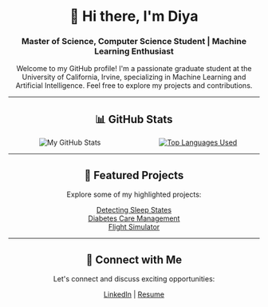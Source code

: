 <div align="center">
  <h1>👋 Hi there, I'm Diya</h1>
  <h3>Master of Science, Computer Science Student | Machine Learning Enthusiast</h3>
  <p>Welcome to my GitHub profile! I'm a passionate graduate student at the University of California, Irvine, specializing in Machine Learning and Artificial Intelligence. Feel free to explore my projects and contributions.</p>
</div>

---

<div align="center">
  <h2>📊 GitHub Stats</h2>
  <div style="display: flex; justify-content: center; align-items: center;">
    <div style="flex: 1; margin-right: 5px; width: 400px;">
      <img alt="My GitHub Stats" src="https://github-readme-stats.vercel.app/api?username=DiyadotSaha&show_icons=true&hide_border=true&hide=stars,prs,issues&count_private=true&hide_rank=true&theme=radical">
    </div>
    <div style="flex: 1; margin-left: 5px; width: 400px;">
      <a href="https://github.com/anuraghazra/github-readme-stats">
        <!-- Customize the API parameters here -->
        <img alt="Top Languages Used" src="https://github-readme-stats.vercel.app/api/top-langs/?username=DiyadotSaha&theme=radical&hide=jupyter%20notebook&layout=pie&hide_border=true">
      </a>
    </div>
  </div>
</div>

---
<div align="center">
  <h2>🚀 Featured Projects</h2>
  <p>Explore some of my highlighted projects:</p>
  <!-- Add links and descriptions to your featured projects -->
  <a href="https://github.com/DiyadotSaha/Detect_Sleep_States"target="_blank">Detecting Sleep States</a><br>
  <a href="https://github.com/DiyadotSaha/ML_Diabetes_Project"target="_blank">Diabetes Care Management</a><br>
  <a href="https://github.com/DiyadotSaha/EvadeAndAvoid"target="_blank">Flight Simulator</a>
</div>

---
<div align="center">
  <h2>🔗 Connect with Me</h2>
  <p>Let's connect and discuss exciting opportunities:</p>
  <!-- Add your social media or professional networking links -->
  <a href="https://www.linkedin.com/in/diya-saha/" target="_blank">LinkedIn</a> | <a href="https://github.com/DiyadotSaha/Resume" target="_blank">Resume</a>
</div>




<!--  
</div>
<br>
<br>
<div align="center">
  <div style="display: flex; justify-content: center; align-items: center;">
    <div style="flex: 1; margin-right: 5px;">
      <img alt="My Github Stats" src="https://github-readme-stats.vercel.app/api?username=DiyadotSaha&show_icons=true&hide_border=true&hide=stars,prs,issues&count_private=true&rank_icon=github&theme=radical">
    </div>
    <div style="flex: 1; margin-left: 5px;">
      <a href="https://github.com/anuraghazra/github-readme-stats">
        <img alt="Top Languages Used" src="https://github-readme-stats.vercel.app/api/top-langs/?username=DiyadotSaha&theme=radical&hide=jupyter%20notebook&layout=pie&hide_border=true">
      </a>
    </div>
  </div>
</div> -->











<!--
<div align="center">
  <h4>Connect with me: </h4>
  <a href="https://www.linkedin.com/in/diya-saha/" target="_blank"><img align="left" alt="LinkedIn" width="22px" src="https://image.flaticon.com/icons/png/512/174/174857.png"/></a>
</div>
**DiyadotSaha/DiyadotSaha** is a ✨ _special_ ✨ repository because its `README.md` (this file) appears on your GitHub profile.
Here are some ideas to get you started:
Streak: [![GitHub Streak](https://streak-stats.demolab.com/?user=DiyadotSaha&theme=transparent&hide_longest_streak=true&hide_total_contributions=true)](https://git.io/streak-stats)

- 🔭 I’m currently working on ...
- 🌱 I’m currently learning ...
- 👯 I’m looking to collaborate on ...
- 🤔 I’m looking for help with ...
- 💬 Ask me about ...
- 📫 How to reach me: ...
- 😄 Pronouns: ...
- ⚡ Fun fact: ...
-->
